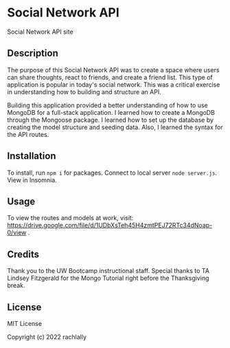 # Social Network API

Social Network API site

## Description

The purpose of this Social Network API was to create a space where users can share thoughts, react to friends, and create a friend list.  This type of application is popular in today's social network. This was a critical exercise in understanding how to building and structure an API.

Building this application provided a better understanding of how to use MongoDB for a full-stack application.  I learned how to create a MongoDB through the Mongoose package.  I learned how to set up the database by creating the model structure and seeding data.  Also, I learned the syntax for the API routes.

## Installation

To install, run `npm i` for packages.  Connect to local server `node server.js`. View in Insomnia.   

## Usage

To view the routes and models at work, visit: https://drive.google.com/file/d/1UDbXsTeh45H4zmtPEJ72RTc34dNoap-0/view .

## Credits

Thank you to the UW Bootcamp instructional staff.  Special thanks to TA Lindsey Fitzgerald for the Mongo Tutorial right before the Thanksgiving break.

## License

MIT License

Copyright (c) 2022 rachlally

